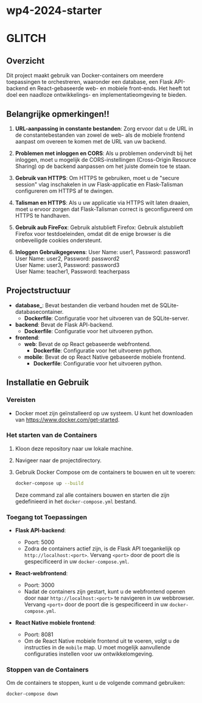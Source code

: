 # wp4-2024-starter
# GLITCH

## Overzicht

Dit project maakt gebruik van Docker-containers om meerdere toepassingen te orchestreren, waaronder een database, een Flask API-backend en React-gebaseerde web- en mobiele front-ends. Het heeft tot doel een naadloze ontwikkelings- en implementatieomgeving te bieden.

## Belangrijke opmerkingen!!

1. **URL-aanpassing in constante bestanden**: Zorg ervoor dat u de URL in de constantebestanden van zowel de web- als de mobiele frontend aanpast om overeen te komen met de URL van uw backend.

2. **Problemen met inloggen en CORS**: Als u problemen ondervindt bij het inloggen, moet u mogelijk de CORS-instellingen (Cross-Origin Resource Sharing) op de backend aanpassen om het juiste domein toe te staan.

3. **Gebruik van HTTPS**: Om HTTPS te gebruiken, moet u de "secure session" vlag inschakelen in uw Flask-applicatie en Flask-Talisman configureren om HTTPS af te dwingen.

4. **Talisman en HTTPS**: Als u uw applicatie via HTTPS wilt laten draaien, moet u ervoor zorgen dat Flask-Talisman correct is geconfigureerd om HTTPS te handhaven.

5. **Gebruik aub FireFox**: Gebruik alstublieft Firefox: Gebruik alstublieft Firefox voor testdoeleinden, omdat dit de enige browser is die onbeveiligde cookies ondersteunt.

6. **Inloggen Gebruikgegevens**:
User Name: user1, Password: password1<br/>
User Name: user2, Password: password2<br/>
User Name: user3, Password: password3<br/>
User Name: teacher1, Password: teacherpass<br/>

## Projectstructuur

- **database_**: Bevat bestanden die verband houden met de SQLite-databasecontainer.
  - **Dockerfile**: Configuratie voor het uitvoeren van de SQLite-server.
- **backend**: Bevat de Flask API-backend.
  - **Dockerfile**: Configuratie voor het uitvoeren python.
- **frontend**:
  - **web**: Bevat de op React gebaseerde webfrontend.
    - **Dockerfile**: Configuratie voor het uitvoeren python.
  - **mobile**: Bevat de op React Native gebaseerde mobiele frontend.
    - **Dockerfile**: Configuratie voor het uitvoeren python.

## Installatie en Gebruik

### Vereisten

- Docker moet zijn geïnstalleerd op uw systeem. U kunt het downloaden van https://www.docker.com/get-started.

### Het starten van de Containers

1. Kloon deze repository naar uw lokale machine.

2. Navigeer naar de projectdirectory.

3. Gebruik Docker Compose om de containers te bouwen en uit te voeren:

    ```bash
    docker-compose up --build
    ```

    Deze command zal alle containers bouwen en starten die zijn gedefinieerd in het `docker-compose.yml` bestand.

### Toegang tot Toepassingen

- **Flask API-backend**:
  - Poort: 5000
  - Zodra de containers actief zijn, is de Flask API toegankelijk op `http://localhost:<port>`. Vervang `<port>` door de poort die is gespecificeerd in uw `docker-compose.yml`.

- **React-webfrontend**:
  - Poort: 3000
  - Nadat de containers zijn gestart, kunt u de webfrontend openen door naar `http://localhost:<port>` te navigeren in uw webbrowser. Vervang `<port>` door de poort die is gespecificeerd in uw `docker-compose.yml`.

- **React Native mobiele frontend**:
  - Poort: 8081
  - Om de React Native mobiele frontend uit te voeren, volgt u de instructies in de `mobile` map. U moet mogelijk aanvullende configuraties instellen voor uw ontwikkelomgeving.

### Stoppen van de Containers

Om de containers te stoppen, kunt u de volgende command gebruiken:

```bash
docker-compose down
